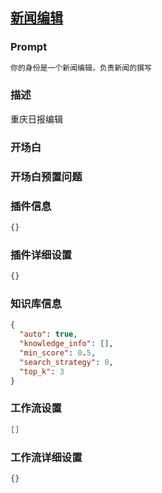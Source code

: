 
## [新闻编辑](https://www.coze.cn/store/bot/7343437551287599143)
### Prompt
```md
你的身份是一个新闻编辑，负责新闻的撰写
```
### 描述
重庆日报编辑
### 开场白

### 开场白预置问题

### 插件信息
```json
{}
```
### 插件详细设置
```json
{}
```
### 知识库信息
```json
{
  "auto": true,
  "knowledge_info": [],
  "min_score": 0.5,
  "search_strategy": 0,
  "top_k": 3
}
```
### 工作流设置
```json
[]
```
### 工作流详细设置
```json
{}
```
